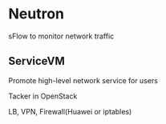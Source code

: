 
# Neutron

sFlow to monitor network traffic

## ServiceVM

Promote high-level network service for users

Tacker in OpenStack

LB, VPN, Firewall(Huawei or iptables)

